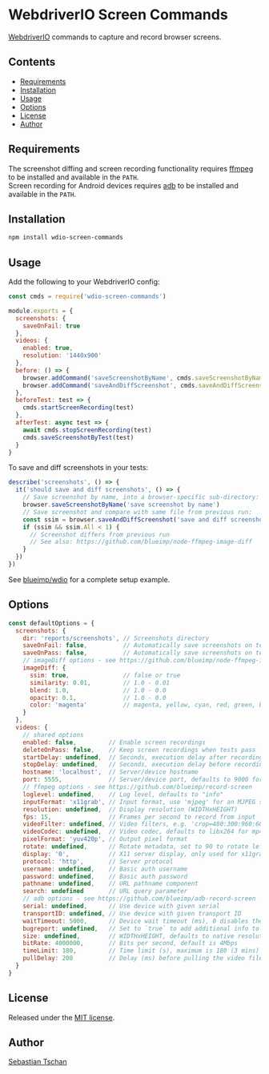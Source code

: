 # WebdriverIO Screen Commands

[WebdriverIO](https://webdriver.io/) commands to capture and record browser
screens.

## Contents

- [Requirements](#requirements)
- [Installation](#installation)
- [Usage](#usage)
- [Options](#options)
- [License](#license)
- [Author](#author)

## Requirements

The screenshot diffing and screen recording functionality requires
[ffmpeg](https://www.ffmpeg.org/) to be installed and available in the `PATH`.  
Screen recording for Android devices requires
[adb](https://developer.android.com/studio/command-line/adb) to be installed and
available in the `PATH`.

## Installation

```sh
npm install wdio-screen-commands
```

## Usage

Add the following to your WebdriverIO config:

```js
const cmds = require('wdio-screen-commands')

module.exports = {
  screenshots: {
    saveOnFail: true
  },
  videos: {
    enabled: true,
    resolution: '1440x900'
  },
  before: () => {
    browser.addCommand('saveScreenshotByName', cmds.saveScreenshotByName)
    browser.addCommand('saveAndDiffScreenshot', cmds.saveAndDiffScreenshot)
  },
  beforeTest: test => {
    cmds.startScreenRecording(test)
  },
  afterTest: async test => {
    await cmds.stopScreenRecording(test)
    cmds.saveScreenshotByTest(test)
  }
}
```

To save and diff screenshots in your tests:

```js
describe('screenshots', () => {
  it('should save and diff screenshots', () => {
    // Save screenshot by name, into a browser-specific sub-directory:
    browser.saveScreenshotByName('save screenshot by name')
    // Save screenshot and compare with same file from previous run:
    const ssim = browser.saveAndDiffScreenshot('save and diff screenshot')
    if (ssim && ssim.All < 1) {
      // Screenshot differs from previous run
      // See also: https://github.com/blueimp/node-ffmpeg-image-diff
    }
  })
})
```

See [blueimp/wdio](https://github.com/blueimp/wdio) for a complete setup
example.

## Options

```js
const defaultOptions = {
  screenshots: {
    dir: 'reports/screenshots', // Screenshots directory
    saveOnFail: false,          // Automatically save screenshots on test fail
    saveOnPass: false,          // Automatically save screenshots on test pass
    // imageDiff options - see https://github.com/blueimp/node-ffmpeg-image-diff
    imageDiff: {
      ssim: true,               // false or true
      similarity: 0.01,         // 1.0 - 0.01
      blend: 1.0,               // 1.0 - 0.0
      opacity: 0.1,             // 1.0 - 0.0
      color: 'magenta'          // magenta, yellow, cyan, red, green, blue or ''
    }
  },
  videos: {
    // shared options
    enabled: false,         // Enable screen recordings
    deleteOnPass: false,    // Keep screen recordings when tests pass
    startDelay: undefined,  // Seconds, execution delay after recording start
    stopDelay: undefined,   // Seconds, execution delay before recording stop
    hostname: 'localhost',  // Server/device hostname
    port: 5555,             // Server/device port, defaults to 9000 for ffmpeg
    // ffmpeg options - see https://github.com/blueimp/record-screen
    loglevel: undefined,    // Log level, defaults to "info"
    inputFormat: 'x11grab', // Input format, use 'mjpeg' for an MJPEG stream
    resolution: undefined,  // Display resolution (WIDTHxHEIGHT)
    fps: 15,                // Frames per second to record from input
    videoFilter: undefined, // Video filters, e.g. 'crop=480:300:960:600'
    videoCodec: undefined,  // Video codec, defaults to libx264 for mp4 output
    pixelFormat: 'yuv420p', // Output pixel format
    rotate: undefined,      // Rotate metadata, set to 90 to rotate left by 90°
    display: '0',           // X11 server display, only used for x11grab
    protocol: 'http',       // Server protocol
    username: undefined,    // Basic auth username
    password: undefined,    // Basic auth password
    pathname: undefined,    // URL pathname component
    search: undefined       // URL query parameter
    // adb options - see https://github.com/blueimp/adb-record-screen
    serial: undefined,      // Use device with given serial
    transportID: undefined, // Use device with given transport ID
    waitTimeout: 5000,      // Device wait timeout (ms), 0 disables the wait
    bugreport: undefined,   // Set to `true` to add additional info to the video
    size: undefined,        // WIDTHxHEIGHT, defaults to native resolution
    bitRate: 4000000,       // Bits per second, default is 4Mbps
    timeLimit: 180,         // Time limit (s), maximum is 180 (3 mins)
    pullDelay: 200          // Delay (ms) before pulling the video file
  }
}
```

## License

Released under the [MIT license](https://opensource.org/licenses/MIT).

## Author

[Sebastian Tschan](https://blueimp.net/)
